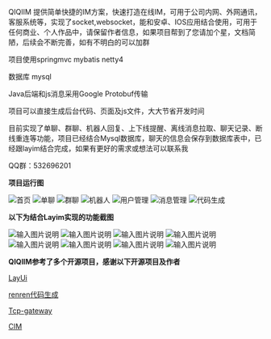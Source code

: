 QIQIIM 提供简单快捷的IM方案，快速打造在线IM，可用于公司内网、外网通讯，客服系统等，实现了socket,websocket，能和安卓、IOS应用结合使用，可用于任何商业、个人作品中，请保留作者信息，如果项目帮到了您请加个星，文档简陋，后续会不断完善，如有不明白的可以加群

项目使用springmvc mybatis netty4

数据库  mysql

Java后端和js消息采用Google Protobuf传输

项目可以直接生成后台代码、页面及js文件，大大节省开发时间

目前实现了单聊、群聊、机器人回复、上下线提醒、离线消息拉取、聊天记录、断线重连等功能，项目已经结合Mysql数据库，聊天的信息会保存到数据库表中，已经跟layim结合完成，如果有更好的需求或想法可以联系我 

QQ群：532696201


 **项目运行图** 

![首页](https://gitee.com/uploads/images/2017/1129/135448_76529268_1644780.png "QQ图片20171129135331.png")
![单聊](https://gitee.com/uploads/images/2017/1124/131757_0d40833f_1644780.png "图片2.png")
![群聊](https://gitee.com/uploads/images/2017/1124/131808_e55369c4_1644780.png "图片3.png")
![机器人](https://gitee.com/uploads/images/2017/1124/131822_f8984f96_1644780.png "图片4.png")
![用户管理](https://gitee.com/uploads/images/2017/1124/131832_59945c72_1644780.png "图片5.png")
![消息管理](https://gitee.com/uploads/images/2017/1124/131851_3ed48ae6_1644780.png "图片6.png")
![代码生成](https://gitee.com/uploads/images/2017/1124/131901_05fbcb63_1644780.png "图片7.png")

 **以下为结合Layim实现的功能截图** 

![输入图片说明](https://gitee.com/uploads/images/2017/1129/135512_76c8644f_1644780.png "QQ图片20171129134102.png")
![输入图片说明](https://gitee.com/uploads/images/2017/1129/135546_8cfed41d_1644780.png "QQ图片20171129134130.png")
![输入图片说明](https://gitee.com/uploads/images/2017/1129/135557_e901c42f_1644780.png "QQ图片20171129134145.png")
![输入图片说明](https://gitee.com/uploads/images/2017/1129/135610_5d6d8a4e_1644780.png "QQ图片20171129134217.png")
![输入图片说明](https://gitee.com/uploads/images/2017/1129/135620_01b1ee66_1644780.png "QQ图片20171129134235.png")
![输入图片说明](https://gitee.com/uploads/images/2017/1129/135628_63b9ce67_1644780.png "QQ图片20171129134351.png")
![输入图片说明](https://gitee.com/uploads/images/2017/1129/135636_58543ad4_1644780.png "QQ图片20171129134502.png")
![输入图片说明](https://gitee.com/uploads/images/2017/1129/135646_202d82d6_1644780.png "QQ图片20171129134512.png")


 **QIQIIM参考了多个开源项目，感谢以下开源项目及作者** 


[LayUi](https://gitee.com/sentsin/layui)

[renren代码生成](https://gitee.com/babaio/renren-generator)

[Tcp-gateway](https://github.com/linkedkeeper/tcp-gateway)

[CIM](https://gitee.com/farsunset/cim)

